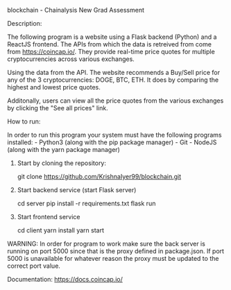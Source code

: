 blockchain - Chainalysis New Grad Assessment

Description:

The following program is a website using a Flask backend (Python) and a ReactJS frontend. The APIs from which the data is retreived from come from https://coincap.io/. They provide real-time price quotes for multiple cryptocurrencies across various exchanges.

Using the data from the API. The website recommends a Buy/Sell price for any of the 3 cryptocurrencies: DOGE, BTC, ETH. It does by comparing the highest and lowest price quotes.

Additonally, users can view all the price quotes from the various exchanges by clicking the "See all prices" link.

How to run:

In order to run this program your system must have the following programs installed: - Python3 (along with the pip package manager) - Git - NodeJS (along with the yarn package manager)

1.  Start by cloning the repository:

    git clone https://github.com/KrishnaIyer99/blockchain.git

2.  Start backend service (start Flask server)

    cd server 
    pip install -r requirements.txt 
    flask run

3.  Start frontend service

    cd client 
    yarn install 
    yarn start

WARNING: In order for program to work make sure the back server is running on port 5000 since that is the proxy defined in package.json. If port 5000 is unavailable for whatever reason the proxy must be updated to the correct port value.

Documentation:
https://docs.coincap.io/ 